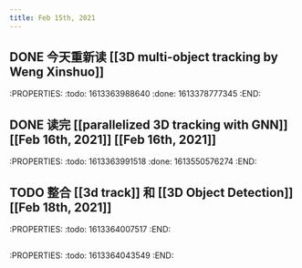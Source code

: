 ```yaml
---
title: Feb 15th, 2021
---
```


## DONE 今天重新读 [[3D multi-object tracking by Weng Xinshuo]]
:PROPERTIES:
:todo: 1613363988640
:done: 1613378777345
:END:
## DONE 读完 [[parallelized 3D tracking with GNN]] [[Feb 16th, 2021]] [[Feb 16th, 2021]] 
:PROPERTIES:
:todo: 1613363991518
:done: 1613550576274
:END:
## TODO 整合 [[3d track]] 和 [[3D Object Detection]] [[Feb 18th, 2021]]
:PROPERTIES:
:todo: 1613364007517
:END:
##
:PROPERTIES:
:todo: 1613364043549
:END:
